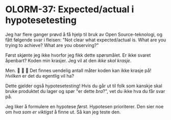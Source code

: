 # OLORM-37: Expected/actual i hypotesetesting

Jeg har flere ganger prøvd å få hjelp til bruk av Open Source-teknologi, og fått følgende svar i fleisen:
"Not clear what expected/actual is.
What are you trying to achieve?
What are you observing?"

Først skjønte jeg ikke hvorfor jeg fikk dette spørsmålet.
Er ikke svaret åpenbart?
Koden min krasjer.
Jeg vil at den _ikke skal krasje_.

Men.
🥁 🥁 🥁
Det finnes uendelig antall måter koden kan ikke krasje på!
_Hvilken_ er det du egentlig vil ha?

Dette gjelder også hypotesetesting!
Hvis du går ut til folk som kanskje skal bruke produktet du lager og spør "er dette _bra_?", vet du ikke hva du får svar på.

Jeg liker å formulere en hypotese _først_.
Hypotesen prioriterer.
Den sier noe om _hva som er viktigst_ å finne ut.
Så kan jeg teste den.
